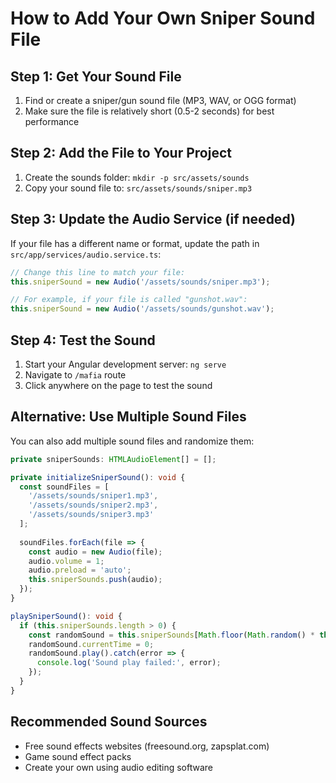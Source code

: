 # How to Add Your Own Sniper Sound File

## Step 1: Get Your Sound File
1. Find or create a sniper/gun sound file (MP3, WAV, or OGG format)
2. Make sure the file is relatively short (0.5-2 seconds) for best performance

## Step 2: Add the File to Your Project
1. Create the sounds folder: `mkdir -p src/assets/sounds`
2. Copy your sound file to: `src/assets/sounds/sniper.mp3`

## Step 3: Update the Audio Service (if needed)
If your file has a different name or format, update the path in `src/app/services/audio.service.ts`:

```typescript
// Change this line to match your file:
this.sniperSound = new Audio('/assets/sounds/sniper.mp3');

// For example, if your file is called "gunshot.wav":
this.sniperSound = new Audio('/assets/sounds/gunshot.wav');
```

## Step 4: Test the Sound
1. Start your Angular development server: `ng serve`
2. Navigate to `/mafia` route
3. Click anywhere on the page to test the sound

## Alternative: Use Multiple Sound Files
You can also add multiple sound files and randomize them:

```typescript
private sniperSounds: HTMLAudioElement[] = [];

private initializeSniperSound(): void {
  const soundFiles = [
    '/assets/sounds/sniper1.mp3',
    '/assets/sounds/sniper2.mp3',
    '/assets/sounds/sniper3.mp3'
  ];
  
  soundFiles.forEach(file => {
    const audio = new Audio(file);
    audio.volume = 1;
    audio.preload = 'auto';
    this.sniperSounds.push(audio);
  });
}

playSniperSound(): void {
  if (this.sniperSounds.length > 0) {
    const randomSound = this.sniperSounds[Math.floor(Math.random() * this.sniperSounds.length)];
    randomSound.currentTime = 0;
    randomSound.play().catch(error => {
      console.log('Sound play failed:', error);
    });
  }
}
```

## Recommended Sound Sources
- Free sound effects websites (freesound.org, zapsplat.com)
- Game sound effect packs
- Create your own using audio editing software 